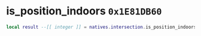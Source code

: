 # is_position_indoors `0x1E81DB60`

```lua
local result --[[ integer ]] = natives.intersection.is_position_indoors(_unk0 --[[ integer ]], _unk1 --[[ integer ]], _unk2 --[[ integer ]])
```